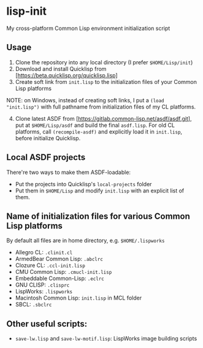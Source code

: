 # lisp-init
My cross-platform Common Lisp environment initialization script

## Usage

1. Clone the repository into any local directory (I prefer `$HOME/Lisp/init`)
2. Download and install Quicklisp from [https://beta.quicklisp.org/quicklisp.lisp]
3. Create soft link from `init.lisp` to the initialization files of your Common Lisp platforms

NOTE: on Windows, instead of creating soft links, I put a `(load "init.lisp")` with full pathname from initialization files of my CL platforms.

4. Clone latest ASDF from [https://gitlab.common-lisp.net/asdf/asdf.git], put at `$HOME/Lisp/asdf` and build the final `asdf.lisp`. For old CL platforms, call `(recompile-asdf)` and explicitly load it in `init.lisp`, before initialize Quicklisp.

## Local ASDF projects

There're two ways to make them ASDF-loadable:
* Put the projects into Quicklisp's `local-projects` folder
* Put them in `$HOME/Lisp` and modify `init.lisp` with an explicit list of them.

## Name of initialization files for various Common Lisp platforms

By default all files are in home directory, e.g. `$HOME/.lispworks`

* Allegro CL: `.clinit.cl`
* ArmedBear Common Lisp: `.abclrc`
* Clozure CL: `.ccl-init.lisp`
* CMU Common Lisp: `.cmucl-init.lisp`
* Embeddable Common-Lisp: `.eclrc`
* GNU CLISP: `.clisprc`
* LispWorks: `.lispworks`
* Macintosh Common Lisp: `init.lisp` in MCL folder
* SBCL: `.sbclrc`

## Other useful scripts:

* `save-lw.lisp` and `save-lw-motif.lisp`: LispWorks image building scripts
